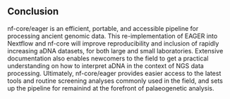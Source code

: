 ## Conclusion

nf-core/eager is an efficient, portable, and accessible pipeline for processing
ancient genomic data. This re-implementation of EAGER into Nextflow and nf-core
will improve reproducibility and inclusion of rapidly increasing aDNA datasets,
for both large and small laboratories. Extensive documentation also enables
newcomers to the field to get a practical understanding on how to interpret aDNA
in the context of NGS data processing. Ultimately, nf-core/eager provides easier
access to the latest tools and routine screening analyses commonly used in the
field, and sets up the pipeline for remainind at the forefront of palaeogenetic
analysis.
